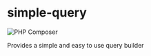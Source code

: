 # simple-query

![PHP Composer](https://github.com/dimensi0n/simple-query/workflows/PHP%20Composer/badge.svg)

Provides a simple and easy to use query builder
